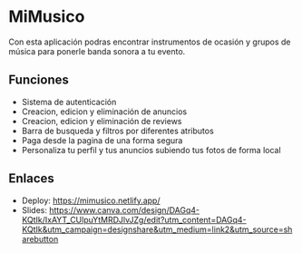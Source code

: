 # MiMusico

Con esta aplicación podras encontrar instrumentos de ocasión y grupos de música para ponerle banda sonora a tu evento.



## Funciones

- Sistema de autenticación
- Creacion, edicion y eliminación de anuncios
- Creacion, edicion y eliminación de reviews
- Barra de busqueda y filtros por diferentes atributos
- Paga desde la pagina de una forma segura
- Personaliza tu perfil y tus anuncios subiendo tus fotos de forma local

## Enlaces

- Deploy: https://mimusico.netlify.app/
- Slides: https://www.canva.com/design/DAGq4-KQtIk/IxAYT_CUlpuYtMRDJlvJZg/edit?utm_content=DAGq4-KQtIk&utm_campaign=designshare&utm_medium=link2&utm_source=sharebutton
